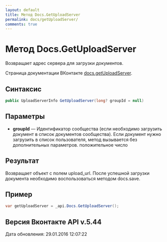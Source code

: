 ```yaml
---
layout: default
title: Метод Docs.GetUploadServer
permalink: docs/getUploadServer/
comments: true
---
```

# Метод Docs.GetUploadServer
Возвращает адрес сервера для загрузки документов.

Страница документации ВКонтакте [docs.getUploadServer](https://vk.com/dev/docs.getUploadServer).

## Синтаксис
``` csharp
public UploadServerInfo GetUploadServer(long? groupId = null)
```

## Параметры
+ **groupId** — Идентификатор сообщества (если необходимо загрузить документ в список документов сообщества). Если документ нужно загрузить в список пользователя, метод вызывается без дополнительных параметров. положительное число

## Результат
Возвращает объект с полем upload_url. После успешной загрузки документа необходимо воспользоваться методом docs.save.

## Пример
``` csharp
var getUploadServer = _api.Docs.GetUploadServer();
```

## Версия Вконтакте API v.5.44
Дата обновления: 29.01.2016 12:07:22
